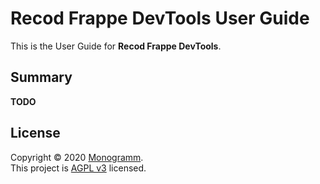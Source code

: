 <!-- add-breadcrumbs -->
# **Recod Frappe DevTools** User Guide

This is the User Guide for **Recod Frappe DevTools**.

## Summary

**TODO**

## License

Copyright © 2020 [Monogramm](https://github.com/Monogramm).<br />
This project is [AGPL v3](https://opensource.org/licenses/AGPL-3.0) licensed.
